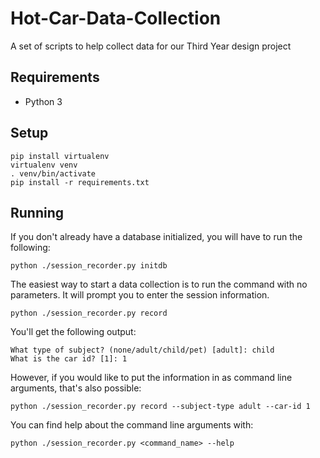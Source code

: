 # Hot-Car-Data-Collection
A set of scripts to help collect data for our Third Year design project

## Requirements

* Python 3

## Setup

```
pip install virtualenv
virtualenv venv
. venv/bin/activate
pip install -r requirements.txt
```

## Running

If you don't already have a database initialized, you will have to run the following:

```
python ./session_recorder.py initdb
```

The easiest way to start a data collection is to run the command with no parameters. It will prompt you to enter the session information.
```
python ./session_recorder.py record
```

You'll get the following output:
```
What type of subject? (none/adult/child/pet) [adult]: child
What is the car id? [1]: 1
```

However, if you would like to put the information in as command line arguments, that's also possible:


```
python ./session_recorder.py record --subject-type adult --car-id 1
```

You can find help about the command line arguments with:

```
python ./session_recorder.py <command_name> --help
```
